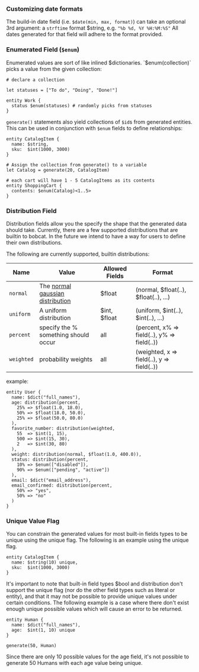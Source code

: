 ### Customizing date formats

The build-in date field (i.e. `$date(min, max, format)`) can take an optional 3rd argument: a `strftime` format $string, e.g. `"%b %d, %Y %H:%M:%S"` All dates generated for that field will adhere to the format provided.

### Enumerated Field (`$enum`)

Enumerated values are sort of like inlined $dictionaries. `$enum(collection)` picks a value from the given collection:

```
# declare a collection

let statuses = ["To do", "Doing", "Done!"]

entity Work {
  status $enum(statuses) # randomly picks from statuses
}
```

`generate()` statements also yield collections of `$id`s from generated entities. This can be used in conjunction with `$enum` fields to define relationships:

```
entity CatalogItem {
  name: $string,
  sku:  $int(1000, 3000)
}

# Assign the collection from generate() to a variable
let Catalog = generate(20, CatalogItem)

# each cart will have 1 - 5 CatalogItems as its contents
entity ShoppingCart {
  contents: $enum(Catalog)<1..5>
}

```

### Distribution Field

Distribution fields allow you the specify the shape that the generated data should take. Currently, there are a few supported distributions that are builtin to bobcat. In the future we intend to have a way for users to define their own distributions.

The following are currently supported, builtin distributions:

| Name      | Value                                                                                | Allowed Fields | Format                                      |
|-----------|--------------------------------------------------------------------------------------|----------------|---------------------------------------------|
| `normal`  | The [normal gaussian distribution](https://en.wikipedia.org/wiki/Normal_distribution)| $float         | (normal, $float(..), $float(..), ...)       |
| `uniform` | A uniform distribution                                                               | $int, $float   | (uniform, $int(..), $int(..), ...)          |
| `percent` | specify the % something should occur                                                 | all            | (percent, x% => field(..), y% => field(..)) |
| `weighted`| probability weights                                                                  | all            | (weighted, x => field(..), y => field(..))  |


example:
```
entity User {
  name: $dict("full_names"),
  age: distribution(percent,
    25% => $float(1.0, 18.0),
    50% => $float(18.0, 50.0),
    25% => $float(50.0, 80.0)
  ),
  favorite_number: distribution(weighted,
    55  => $int(1, 15),
    500 => $int(15, 30),
    2   => $int(30, 80)
  ),
  weight: distribution(normal, $float(1.0, 400.0)),
  status: distribution(percent,
    10% => $enum(["disabled"]),
    90% => $enum(["pending", "active"])
  ),
  email: $dict("email_address"),
  email_confirmed: distribution(percent,
    50% => "yes",
    50% => "no"
  )
}
```

### Unique Value Flag
You can constrain the generated values for most built-in fields types to be unique using the unique flag. The following is an example using the unique flag.

```
entity CatalogItem {
  name: $string(10) unique,
  sku:  $int(1000, 3000)
}
```

It's important to note that built-in field types $bool and distribution don't support the unique flag (nor do the other field types such as literal or entity), and that it may not be possible to provide unique values under certain conditions. The following example is a case where there don't exist enough unique possible values which will cause an error to be returned.

```
entity Human {
  name: $dict("full_names"),
  age:  $int(1, 10) unique
}

generate(50, Human)
```

Since there are only 10 possible values for the age field, it's not possible to generate 50 Humans with each age value being unique.
